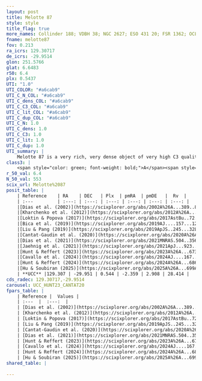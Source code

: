 ```yaml
---
layout: post
title: Melotte 87
style: style
title_flag: true
more_names: Collinder 188; VDBH 38; NGC 2627; ESO 431 20; FSR 1362; OCL 714; vdBergh-Hagen 38; MWSC 1514; FoF 622
fname: melotte87
fov: 0.213
ra_icrs: 129.30717
de_icrs: -29.9514
glon: 251.5766
glat: 6.6483
r50: 6.4
plx: 0.5437
UTI: "1.0"
UTI_COLOR: "#a6cab9"
UTI_C_N_COL: "#a6cab9"
UTI_C_dens_COL: "#a6cab9"
UTI_C_C3_COL: "#a6cab9"
UTI_C_lit_COL: "#a6cab9"
UTI_C_dup_COL: "#a6cab9"
UTI_C_N: 1.0
UTI_C_dens: 1.0
UTI_C_C3: 1.0
UTI_C_lit: 1.0
UTI_C_dup: 1.0
UTI_summary: |
    Melotte 87 is a very rich, very dense object of very high C3 quality. It is very well-studied in the literature.
class3: |
    <span style="color: green; font-weight: bold;">A</span><span style="color: green; font-weight: bold;">A</span>
r_50_val: 6.4
N_50_val: 553
scix_url: Melotte%2087
posit_table: |
    | Reference    | RA    | DEC   | Plx  | pmRA  | pmDE   |  Rv  |
    | :---         | :---: | :---: | :---: | :---: | :---: | :---: |
    |[Dias et al. (2002)](https://scixplorer.org/abs/2002A%26A...389..871D) | 129.312 | -29.955 | -- | -4.11 | 2.96 | 25.99 |
    |[Kharchenko et al. (2012)](https://scixplorer.org/abs/2012A%26A...543A.156K) | 129.33 | -29.945 | -- | -5.0 | 2.57 | -- |
    |[Loktin & Popova (2017)](https://scixplorer.org/abs/2017AstBu..72..257L) | 129.315 | -29.955 | -- | -4.11 | 2.96 | 26.0 |
    |[Bica et al. (2019)](https://scixplorer.org/abs/2019AJ....157...12B) | 129.31 | -29.953 | -- | -- | -- | -- |
    |[Liu & Pang (2019)](https://scixplorer.org/abs/2019ApJS..245...32L) | 129.304 | -29.956 | 0.516 | -2.403 | 2.861 | -- |
    |[Cantat-Gaudin et al. (2020)](https://scixplorer.org/abs/2020A%26A...640A...1C) | 129.309 | -29.952 | 0.521 | -2.381 | 2.879 | -- |
    |[Dias et al. (2021)](https://scixplorer.org/abs/2021MNRAS.504..356D) | 129.308 | -29.953 | 0.522 | -2.392 | 2.876 | 28.656 |
    |[Jaehnig et al. (2021)](https://scixplorer.org/abs/2021ApJ...923..129J) | 129.31 | -29.948 | 0.553 | -2.378 | 2.875 | -- |
    |[Hunt & Reffert (2023)](https://scixplorer.org/abs/2023A%26A...673A.114H) | 129.311 | -29.949 | 0.546 | -2.357 | 2.907 | 29.277 |
    |[Cavallo et al. (2024)](https://scixplorer.org/abs/2024AJ....167...12C) | 129.304 | -29.956 | 0.547 | -- | -- | -- |
    |[Hunt & Reffert (2024)](https://scixplorer.org/abs/2024A%26A...686A..42H) | 129.311 | -29.949 | 0.546 | -2.357 | 2.907 | 29.277 |
    |[Hu & Soubiran (2025)](https://scixplorer.org/abs/2025A%26A...699A.246H) | 129.304 | -29.956 | -- | -- | -- | -- |
    | **UCC** |129.307 | -29.951 | 0.544 | -2.359 | 2.908 | 28.414 | 
cds_radec: 129.30717,-29.9514
carousel: UCC_HUNT23_CANTAT20
fpars_table: |
    | Reference |  Values |
    | :---  |  :---:  |
    | [Dias et al. (2002)](https://scixplorer.org/abs/2002A%26A...389..871D) | `E(B-V)=0.12, Dist=2000.0, Age=9.15, [Fe/H]=-0.12` |
    | [Kharchenko et al. (2012)](https://scixplorer.org/abs/2012A%26A...543A.156K) | `e_bv=0.104, distance=2712, log_age=9.225, metallicity=-0.12` |
    | [Loktin & Popova (2017)](https://scixplorer.org/abs/2017AstBu..72..257L) | `E(B-V)=0.086, Dmod=11.542, logt=8.566` |
    | [Liu & Pang (2019)](https://scixplorer.org/abs/2019ApJS..245...32L) | `Age=1.32, Z=0.5` |
    | [Cantat-Gaudin et al. (2020)](https://scixplorer.org/abs/2020A%26A...640A...1C) | `AVNN=0.15, DMNN=11.32, AgeNN=9.27` |
    | [Dias et al. (2021)](https://scixplorer.org/abs/2021MNRAS.504..356D) | `Av=0.389, Dist=1696, logage=9.337, [Fe/H]=-0.165` |
    | [Hunt & Reffert (2023)](https://scixplorer.org/abs/2023A%26A...673A.114H) | `AV50=0.084, diffAV50=0.5, MOD50=11.127, logAge50=9.277` |
    | [Cavallo et al. (2024)](https://scixplorer.org/abs/2024AJ....167...12C) | `AV50=0.35, dMod50=11.21, logAge50=9.21, [Fe/H]50=0.16` |
    | [Hunt & Reffert (2024)](https://scixplorer.org/abs/2024A%26A...686A..42H) | `MassJ=1820.77` |
    | [Hu & Soubiran (2025)](https://scixplorer.org/abs/2025A%26A...699A.246H) | `MA22=-0.14, MA23f=-0.2, MA23g=-0.11, MZ23=-0.16, MK24=-0.18, MF24=-0.13` |
shared_table: |
    
---
```

